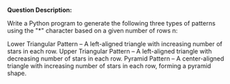 **Question Description:**

Write a Python program to generate the following three types of patterns using the "*" character based on a given number of rows n:

Lower Triangular Pattern – A left-aligned triangle with increasing number of stars in each row.
Upper Triangular Pattern – A left-aligned triangle with decreasing number of stars in each row.
Pyramid Pattern – A center-aligned triangle with increasing number of stars in each row, forming a pyramid shape.
